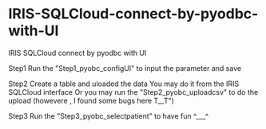 # IRIS-SQLCloud-connect-by-pyodbc-with-UI
IRIS SQLCloud connect by pyodbc with UI


Step1
Run the "Step1_pyobc_configUI" to input the parameter and save

Step2
Create a table and uloaded the data
You may do it from the IRIS SQLCloud interface
Or you may run the "Step2_pyobc_uploadcsv" to do the upload (howevere , I found some bugs here T__T")

Step3
Run the "Step3_pyobc_selectpatient" to have fun ^___^
